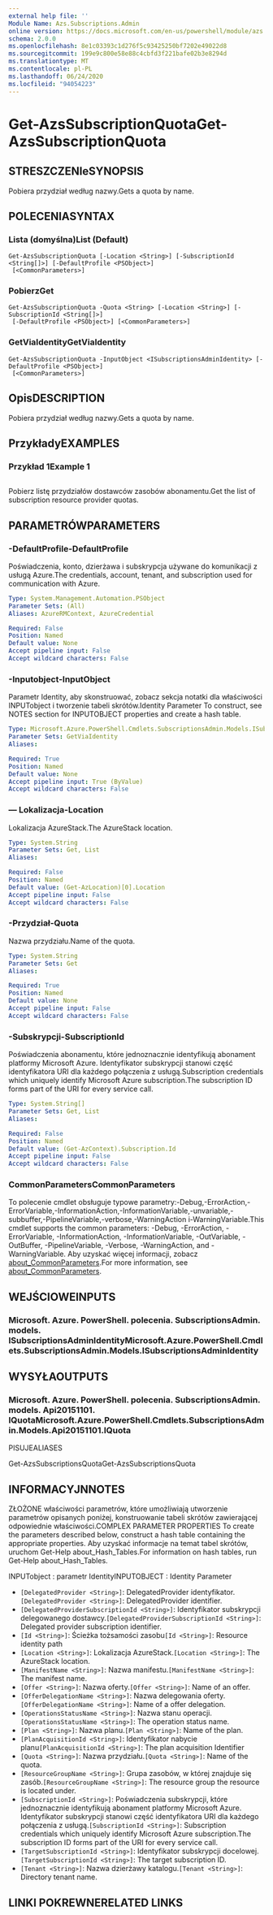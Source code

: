 ```yaml
---
external help file: ''
Module Name: Azs.Subscriptions.Admin
online version: https://docs.microsoft.com/en-us/powershell/module/azs.subscriptions.admin/get-azssubscriptionquota
schema: 2.0.0
ms.openlocfilehash: 8e1c03393c1d276f5c93425250bf7202e49022d8
ms.sourcegitcommit: 199e9c800e58e88c4cbfd3f221bafe02b3e8294d
ms.translationtype: MT
ms.contentlocale: pl-PL
ms.lasthandoff: 06/24/2020
ms.locfileid: "94054223"
---
```

# <span data-ttu-id="83553-101">Get-AzsSubscriptionQuota</span><span class="sxs-lookup"><span data-stu-id="83553-101">Get-AzsSubscriptionQuota</span></span>

## <span data-ttu-id="83553-102">STRESZCZENIe</span><span class="sxs-lookup"><span data-stu-id="83553-102">SYNOPSIS</span></span>
<span data-ttu-id="83553-103">Pobiera przydział według nazwy.</span><span class="sxs-lookup"><span data-stu-id="83553-103">Gets a quota by name.</span></span>

## <span data-ttu-id="83553-104">POLECENIA</span><span class="sxs-lookup"><span data-stu-id="83553-104">SYNTAX</span></span>

### <span data-ttu-id="83553-105">Lista (domyślna)</span><span class="sxs-lookup"><span data-stu-id="83553-105">List (Default)</span></span>
```
Get-AzsSubscriptionQuota [-Location <String>] [-SubscriptionId <String[]>] [-DefaultProfile <PSObject>]
 [<CommonParameters>]
```

### <span data-ttu-id="83553-106">Pobierz</span><span class="sxs-lookup"><span data-stu-id="83553-106">Get</span></span>
```
Get-AzsSubscriptionQuota -Quota <String> [-Location <String>] [-SubscriptionId <String[]>]
 [-DefaultProfile <PSObject>] [<CommonParameters>]
```

### <span data-ttu-id="83553-107">GetViaIdentity</span><span class="sxs-lookup"><span data-stu-id="83553-107">GetViaIdentity</span></span>
```
Get-AzsSubscriptionQuota -InputObject <ISubscriptionsAdminIdentity> [-DefaultProfile <PSObject>]
 [<CommonParameters>]
```

## <span data-ttu-id="83553-108">Opis</span><span class="sxs-lookup"><span data-stu-id="83553-108">DESCRIPTION</span></span>
<span data-ttu-id="83553-109">Pobiera przydział według nazwy.</span><span class="sxs-lookup"><span data-stu-id="83553-109">Gets a quota by name.</span></span>

## <span data-ttu-id="83553-110">Przykłady</span><span class="sxs-lookup"><span data-stu-id="83553-110">EXAMPLES</span></span>

### <span data-ttu-id="83553-111">Przykład 1</span><span class="sxs-lookup"><span data-stu-id="83553-111">Example 1</span></span>
```powershell

```

<span data-ttu-id="83553-112">Pobierz listę przydziałów dostawców zasobów abonamentu.</span><span class="sxs-lookup"><span data-stu-id="83553-112">Get the list of subscription resource provider quotas.</span></span>

## <span data-ttu-id="83553-113">PARAMETRÓW</span><span class="sxs-lookup"><span data-stu-id="83553-113">PARAMETERS</span></span>

### <span data-ttu-id="83553-114">-DefaultProfile</span><span class="sxs-lookup"><span data-stu-id="83553-114">-DefaultProfile</span></span>
<span data-ttu-id="83553-115">Poświadczenia, konto, dzierżawa i subskrypcja używane do komunikacji z usługą Azure.</span><span class="sxs-lookup"><span data-stu-id="83553-115">The credentials, account, tenant, and subscription used for communication with Azure.</span></span>

```yaml
Type: System.Management.Automation.PSObject
Parameter Sets: (All)
Aliases: AzureRMContext, AzureCredential

Required: False
Position: Named
Default value: None
Accept pipeline input: False
Accept wildcard characters: False

```

### <span data-ttu-id="83553-116">-Inputobject</span><span class="sxs-lookup"><span data-stu-id="83553-116">-InputObject</span></span>
<span data-ttu-id="83553-117">Parametr Identity, aby skonstruować, zobacz sekcja notatki dla właściwości INPUTobject i tworzenie tabeli skrótów.</span><span class="sxs-lookup"><span data-stu-id="83553-117">Identity Parameter To construct, see NOTES section for INPUTOBJECT properties and create a hash table.</span></span>

```yaml
Type: Microsoft.Azure.PowerShell.Cmdlets.SubscriptionsAdmin.Models.ISubscriptionsAdminIdentity
Parameter Sets: GetViaIdentity
Aliases:

Required: True
Position: Named
Default value: None
Accept pipeline input: True (ByValue)
Accept wildcard characters: False

```

### <span data-ttu-id="83553-118">— Lokalizacja</span><span class="sxs-lookup"><span data-stu-id="83553-118">-Location</span></span>
<span data-ttu-id="83553-119">Lokalizacja AzureStack.</span><span class="sxs-lookup"><span data-stu-id="83553-119">The AzureStack location.</span></span>

```yaml
Type: System.String
Parameter Sets: Get, List
Aliases:

Required: False
Position: Named
Default value: (Get-AzLocation)[0].Location
Accept pipeline input: False
Accept wildcard characters: False

```

### <span data-ttu-id="83553-120">-Przydział</span><span class="sxs-lookup"><span data-stu-id="83553-120">-Quota</span></span>
<span data-ttu-id="83553-121">Nazwa przydziału.</span><span class="sxs-lookup"><span data-stu-id="83553-121">Name of the quota.</span></span>

```yaml
Type: System.String
Parameter Sets: Get
Aliases:

Required: True
Position: Named
Default value: None
Accept pipeline input: False
Accept wildcard characters: False

```

### <span data-ttu-id="83553-122">-Subskrypcji</span><span class="sxs-lookup"><span data-stu-id="83553-122">-SubscriptionId</span></span>
<span data-ttu-id="83553-123">Poświadczenia abonamentu, które jednoznacznie identyfikują abonament platformy Microsoft Azure. Identyfikator subskrypcji stanowi część identyfikatora URI dla każdego połączenia z usługą.</span><span class="sxs-lookup"><span data-stu-id="83553-123">Subscription credentials which uniquely identify Microsoft Azure subscription.The subscription ID forms part of the URI for every service call.</span></span>

```yaml
Type: System.String[]
Parameter Sets: Get, List
Aliases:

Required: False
Position: Named
Default value: (Get-AzContext).Subscription.Id
Accept pipeline input: False
Accept wildcard characters: False

```

### <span data-ttu-id="83553-124">CommonParameters</span><span class="sxs-lookup"><span data-stu-id="83553-124">CommonParameters</span></span>
<span data-ttu-id="83553-125">To polecenie cmdlet obsługuje typowe parametry:-Debug,-ErrorAction,-ErrorVariable,-InformationAction,-InformationVariable,-unvariable,-subbuffer,-PipelineVariable,-verbose,-WarningAction i-WarningVariable.</span><span class="sxs-lookup"><span data-stu-id="83553-125">This cmdlet supports the common parameters: -Debug, -ErrorAction, -ErrorVariable, -InformationAction, -InformationVariable, -OutVariable, -OutBuffer, -PipelineVariable, -Verbose, -WarningAction, and -WarningVariable.</span></span> <span data-ttu-id="83553-126">Aby uzyskać więcej informacji, zobacz [about_CommonParameters](http://go.microsoft.com/fwlink/?LinkID=113216).</span><span class="sxs-lookup"><span data-stu-id="83553-126">For more information, see [about_CommonParameters](http://go.microsoft.com/fwlink/?LinkID=113216).</span></span>

## <span data-ttu-id="83553-127">WEJŚCIOWE</span><span class="sxs-lookup"><span data-stu-id="83553-127">INPUTS</span></span>

### <span data-ttu-id="83553-128">Microsoft. Azure. PowerShell. polecenia. SubscriptionsAdmin. models. ISubscriptionsAdminIdentity</span><span class="sxs-lookup"><span data-stu-id="83553-128">Microsoft.Azure.PowerShell.Cmdlets.SubscriptionsAdmin.Models.ISubscriptionsAdminIdentity</span></span>

## <span data-ttu-id="83553-129">WYSYŁA</span><span class="sxs-lookup"><span data-stu-id="83553-129">OUTPUTS</span></span>

### <span data-ttu-id="83553-130">Microsoft. Azure. PowerShell. polecenia. SubscriptionsAdmin. models. Api20151101. IQuota</span><span class="sxs-lookup"><span data-stu-id="83553-130">Microsoft.Azure.PowerShell.Cmdlets.SubscriptionsAdmin.Models.Api20151101.IQuota</span></span>

<span data-ttu-id="83553-131">PISUJE</span><span class="sxs-lookup"><span data-stu-id="83553-131">ALIASES</span></span>

<span data-ttu-id="83553-132">Get-AzsSubscriptionsQuota</span><span class="sxs-lookup"><span data-stu-id="83553-132">Get-AzsSubscriptionsQuota</span></span>

## <span data-ttu-id="83553-133">INFORMACYJN</span><span class="sxs-lookup"><span data-stu-id="83553-133">NOTES</span></span>

<span data-ttu-id="83553-134">ZŁOŻONE właściwości parametrów, które umożliwiają utworzenie parametrów opisanych poniżej, konstruowanie tabeli skrótów zawierającej odpowiednie właściwości.</span><span class="sxs-lookup"><span data-stu-id="83553-134">COMPLEX PARAMETER PROPERTIES To create the parameters described below, construct a hash table containing the appropriate properties.</span></span> <span data-ttu-id="83553-135">Aby uzyskać informacje na temat tabel skrótów, uruchom Get-Help about_Hash_Tables.</span><span class="sxs-lookup"><span data-stu-id="83553-135">For information on hash tables, run Get-Help about_Hash_Tables.</span></span>

<span data-ttu-id="83553-136">INPUTobject <ISubscriptionsAdminIdentity> : parametr Identity</span><span class="sxs-lookup"><span data-stu-id="83553-136">INPUTOBJECT <ISubscriptionsAdminIdentity>: Identity Parameter</span></span>
  - <span data-ttu-id="83553-137">`[DelegatedProvider <String>]`: DelegatedProvider identyfikator.</span><span class="sxs-lookup"><span data-stu-id="83553-137">`[DelegatedProvider <String>]`: DelegatedProvider identifier.</span></span>
  - <span data-ttu-id="83553-138">`[DelegatedProviderSubscriptionId <String>]`: Identyfikator subskrypcji delegowanego dostawcy.</span><span class="sxs-lookup"><span data-stu-id="83553-138">`[DelegatedProviderSubscriptionId <String>]`: Delegated provider subscription identifier.</span></span>
  - <span data-ttu-id="83553-139">`[Id <String>]`: Ścieżka tożsamości zasobu</span><span class="sxs-lookup"><span data-stu-id="83553-139">`[Id <String>]`: Resource identity path</span></span>
  - <span data-ttu-id="83553-140">`[Location <String>]`: Lokalizacja AzureStack.</span><span class="sxs-lookup"><span data-stu-id="83553-140">`[Location <String>]`: The AzureStack location.</span></span>
  - <span data-ttu-id="83553-141">`[ManifestName <String>]`: Nazwa manifestu.</span><span class="sxs-lookup"><span data-stu-id="83553-141">`[ManifestName <String>]`: The manifest name.</span></span>
  - <span data-ttu-id="83553-142">`[Offer <String>]`: Nazwa oferty.</span><span class="sxs-lookup"><span data-stu-id="83553-142">`[Offer <String>]`: Name of an offer.</span></span>
  - <span data-ttu-id="83553-143">`[OfferDelegationName <String>]`: Nazwa delegowania oferty.</span><span class="sxs-lookup"><span data-stu-id="83553-143">`[OfferDelegationName <String>]`: Name of a offer delegation.</span></span>
  - <span data-ttu-id="83553-144">`[OperationsStatusName <String>]`: Nazwa stanu operacji.</span><span class="sxs-lookup"><span data-stu-id="83553-144">`[OperationsStatusName <String>]`: The operation status name.</span></span>
  - <span data-ttu-id="83553-145">`[Plan <String>]`: Nazwa planu.</span><span class="sxs-lookup"><span data-stu-id="83553-145">`[Plan <String>]`: Name of the plan.</span></span>
  - <span data-ttu-id="83553-146">`[PlanAcquisitionId <String>]`: Identyfikator nabycie planu</span><span class="sxs-lookup"><span data-stu-id="83553-146">`[PlanAcquisitionId <String>]`: The plan acquisition Identifier</span></span>
  - <span data-ttu-id="83553-147">`[Quota <String>]`: Nazwa przydziału.</span><span class="sxs-lookup"><span data-stu-id="83553-147">`[Quota <String>]`: Name of the quota.</span></span>
  - <span data-ttu-id="83553-148">`[ResourceGroupName <String>]`: Grupa zasobów, w której znajduje się zasób.</span><span class="sxs-lookup"><span data-stu-id="83553-148">`[ResourceGroupName <String>]`: The resource group the resource is located under.</span></span>
  - <span data-ttu-id="83553-149">`[SubscriptionId <String>]`: Poświadczenia subskrypcji, które jednoznacznie identyfikują abonament platformy Microsoft Azure. Identyfikator subskrypcji stanowi część identyfikatora URI dla każdego połączenia z usługą.</span><span class="sxs-lookup"><span data-stu-id="83553-149">`[SubscriptionId <String>]`: Subscription credentials which uniquely identify Microsoft Azure subscription.The subscription ID forms part of the URI for every service call.</span></span>
  - <span data-ttu-id="83553-150">`[TargetSubscriptionId <String>]`: Identyfikator subskrypcji docelowej.</span><span class="sxs-lookup"><span data-stu-id="83553-150">`[TargetSubscriptionId <String>]`: The target subscription ID.</span></span>
  - <span data-ttu-id="83553-151">`[Tenant <String>]`: Nazwa dzierżawy katalogu.</span><span class="sxs-lookup"><span data-stu-id="83553-151">`[Tenant <String>]`: Directory tenant name.</span></span>

## <span data-ttu-id="83553-152">LINKI POKREWNE</span><span class="sxs-lookup"><span data-stu-id="83553-152">RELATED LINKS</span></span>


